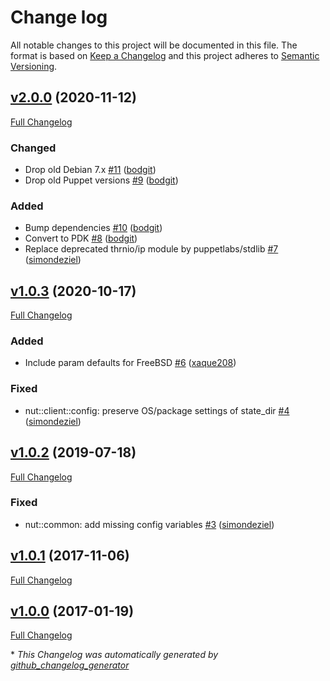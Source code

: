# Change log

All notable changes to this project will be documented in this file. The format is based on [Keep a Changelog](http://keepachangelog.com/en/1.0.0/) and this project adheres to [Semantic Versioning](http://semver.org).

## [v2.0.0](https://github.com/bodgit/puppet-nut/tree/v2.0.0) (2020-11-12)

[Full Changelog](https://github.com/bodgit/puppet-nut/compare/v1.0.3...v2.0.0)

### Changed

- Drop old Debian 7.x [\#11](https://github.com/bodgit/puppet-nut/pull/11) ([bodgit](https://github.com/bodgit))
- Drop old Puppet versions [\#9](https://github.com/bodgit/puppet-nut/pull/9) ([bodgit](https://github.com/bodgit))

### Added

- Bump dependencies [\#10](https://github.com/bodgit/puppet-nut/pull/10) ([bodgit](https://github.com/bodgit))
- Convert to PDK [\#8](https://github.com/bodgit/puppet-nut/pull/8) ([bodgit](https://github.com/bodgit))
- Replace deprecated thrnio/ip module by puppetlabs/stdlib [\#7](https://github.com/bodgit/puppet-nut/pull/7) ([simondeziel](https://github.com/simondeziel))

## [v1.0.3](https://github.com/bodgit/puppet-nut/tree/v1.0.3) (2020-10-17)

[Full Changelog](https://github.com/bodgit/puppet-nut/compare/v1.0.2...v1.0.3)

### Added

- Include param defaults for FreeBSD [\#6](https://github.com/bodgit/puppet-nut/pull/6) ([xaque208](https://github.com/xaque208))

### Fixed

- nut::client::config: preserve OS/package settings of state\_dir [\#4](https://github.com/bodgit/puppet-nut/pull/4) ([simondeziel](https://github.com/simondeziel))

## [v1.0.2](https://github.com/bodgit/puppet-nut/tree/v1.0.2) (2019-07-18)

[Full Changelog](https://github.com/bodgit/puppet-nut/compare/v1.0.1...v1.0.2)

### Fixed

- nut::common: add missing config variables [\#3](https://github.com/bodgit/puppet-nut/pull/3) ([simondeziel](https://github.com/simondeziel))

## [v1.0.1](https://github.com/bodgit/puppet-nut/tree/v1.0.1) (2017-11-06)

[Full Changelog](https://github.com/bodgit/puppet-nut/compare/v1.0.0...v1.0.1)

## [v1.0.0](https://github.com/bodgit/puppet-nut/tree/v1.0.0) (2017-01-19)

[Full Changelog](https://github.com/bodgit/puppet-nut/compare/141340b30503298eb0b98481bc7dc4894d617d41...v1.0.0)



\* *This Changelog was automatically generated by [github_changelog_generator](https://github.com/github-changelog-generator/github-changelog-generator)*
